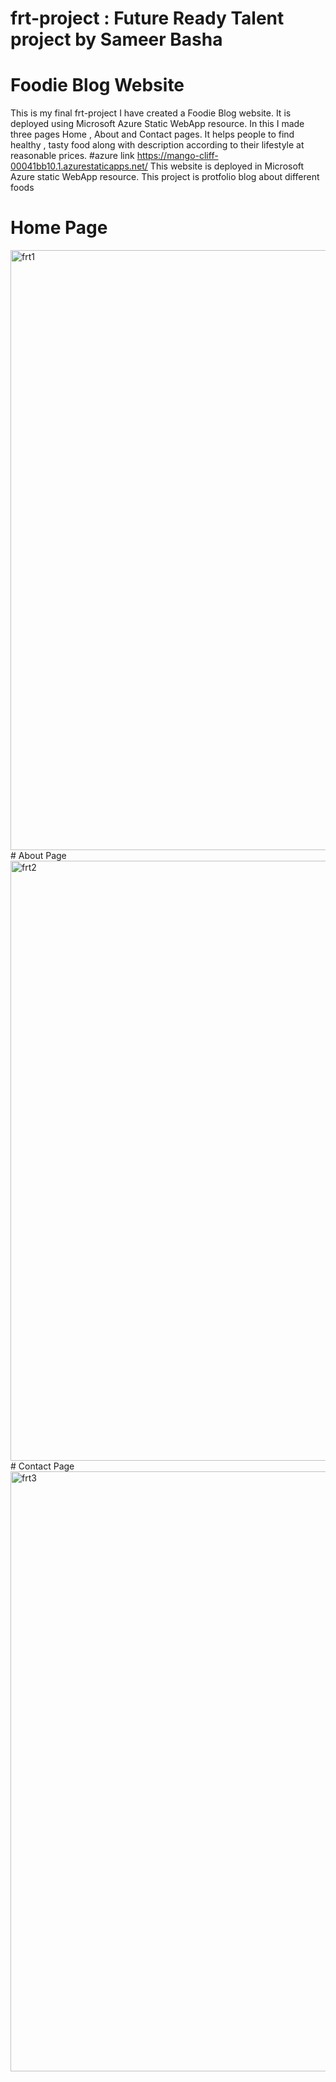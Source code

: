 # frt-project : Future Ready Talent project by Sameer Basha
# Foodie Blog Website
This is my final frt-project
I have created a Foodie Blog website. It is deployed using Microsoft Azure Static WebApp resource.
In this I made three pages Home , About and Contact pages.
It helps people to find healthy , tasty food along with description according to their lifestyle at reasonable prices.
#azure link https://mango-cliff-00041bb10.1.azurestaticapps.net/
This website is deployed in Microsoft Azure static WebApp resource.
This project is protfolio blog about different foods
# Home Page
<img width="960" alt="frt1" src="https://user-images.githubusercontent.com/72596196/187662515-36f3bfc5-5294-4413-9d9c-285bc502f0c8.png">
# About Page
<img width="960" alt="frt2" src="https://user-images.githubusercontent.com/72596196/187663538-bb6a2b6b-45aa-476a-a519-d7b67842d366.png">
# Contact Page
<img width="960" alt="frt3" src="https://user-images.githubusercontent.com/72596196/187663720-cfa76c7f-f04b-4f32-adf4-353052efd768.png">
